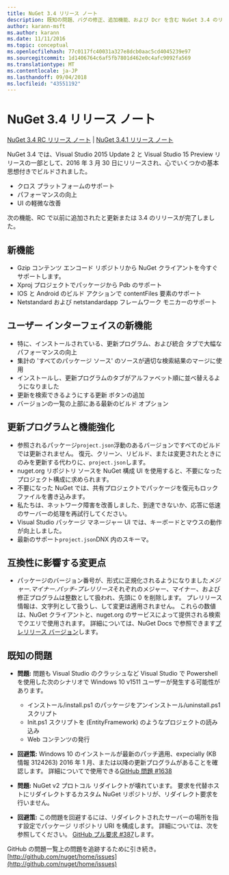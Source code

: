 ```yaml
---
title: NuGet 3.4 リリース ノート
description: 既知の問題、バグの修正、追加機能、および Dcr を含む NuGet 3.4 のリリース ノート。
author: karann-msft
ms.author: karann
ms.date: 11/11/2016
ms.topic: conceptual
ms.openlocfilehash: 77c0117fc40031a327e8dcb0aac5cd4045239e97
ms.sourcegitcommit: 1d1406764c6af5fb7801d462e0c4afc9092fa569
ms.translationtype: MT
ms.contentlocale: ja-JP
ms.lasthandoff: 09/04/2018
ms.locfileid: "43551192"
---
```

# <a name="nuget-34-release-notes"></a>NuGet 3.4 リリース ノート

[NuGet 3.4 RC リリース ノート](../release-notes/nuget-3.4-RC.md) | [NuGet 3.4.1 リリース ノート](../release-notes/nuget-3.4.1.md)

NuGet 3.4 では、Visual Studio 2015 Update 2 と Visual Studio 15 Preview リリースの一部として、2016 年 3 月 30 日にリリースされ、心でいくつかの基本思想付きでビルドされました。

* クロス プラットフォームのサポート
* パフォーマンスの向上
* UI の軽微な改善

次の機能、RC で以前に追加されたと更新または 3.4 のリリースが完了しました。

## <a name="new-features"></a>新機能

* Gzip コンテンツ エンコード リポジトリから NuGet クライアントを今すぐサポートします。
* Xproj プロジェクトでパッケージから Pdb のサポート
* IOS と Android のビルド アクションで contentFiles 要素のサポート
* Netstandard および netstandardapp フレームワーク モニカーのサポート

## <a name="new-user-interface-features"></a>ユーザー インターフェイスの新機能

* 特に、インストールされている、更新プログラム、および統合 タブで大幅なパフォーマンスの向上
* 集計の 'すべてのパッケージ ソース' のソースが適切な検索結果のマージに使用
* インストールし、更新プログラムのタブがアルファベット順に並べ替えるようになりました
* 更新を検索できるようにする更新 ボタンの追加
* バージョンの一覧の上部にある最新のビルド オプション

## <a name="updates-and-improvements"></a>更新プログラムと機能強化

* 参照されるパッケージ`project.json`浮動のあるバージョンですべてのビルドでは更新されません。 復元、クリーン、リビルド、または変更されたときにのみを更新する代わりに、`project.json`します。
* nuget.org リポジトリ ソースを NuGet 構成 UI を使用すると、不要になったプロジェクト構成に求められます。
* 不要になった NuGet では、共有プロジェクトでパッケージを復元もロック ファイルを書き込みます。
* 私たちは、ネットワーク障害を改善しました、到達できないか、応答に低速のサーバーの処理を再試行してください。
* Visual Studio パッケージ マネージャー UI では、キーボードとマウスの動作が向上しました。
* 最新のサポート`project.json`DNX 内のスキーマ。

## <a name="breaking-changes"></a>互換性に影響する変更点

* パッケージのバージョン番号が、形式に正規化されるようになりました*メジャー*.*マイナー*.*パッチ*-*プレリリース*それぞれのメジャー、マイナー、および修正プログラムは整数として扱われ、先頭に 0 を削除します。  プレリリース情報は、文字列として扱うし、して変更は適用されません。 これらの数値は、NuGet クライアントと、nuget.org のサービスによって提供される検索でクエリで使用されます。  詳細については、NuGet Docs で参照できます[プレリリース バージョン](../create-packages/prerelease-packages.md)します。

## <a name="known-issues"></a>既知の問題

* **問題:** 問題も Visual Studio のクラッシュなど Visual Studio で Powershell を使用した次のシナリオで Windows 10 v1511 ユーザーが発生する可能性があります。
    * インストール/install.ps1 のパッケージをアンインストール/uninstall.ps1 スクリプト
    * Init.ps1 スクリプトを (EntityFramework) のようなプロジェクトの読み込み
    * Web コンテンツの発行

* **回避策:** Windows 10 のインストールが最新のパッチ適用、expecially (KB 情報 3124263) 2016 年 1 月、または以降の更新プログラムがあることを確認します。  詳細についてで使用できる[GitHub 問題 #1638](http://github.com/nuget/home/issues/1638)

* **問題:** NuGet v2 プロトコル リダイレクトが壊れています。
要求を代替ホストにリダイレクトするカスタム NuGet リポジトリが、リダイレクト要求を行いません。
* **回避策:** この問題を回避するには、リダイレクトされたサーバーの場所を指す設定でパッケージ リポジトリ URI を構成します。
詳細については、次を参照してください。 [GitHub プル要求 #387](https://github.com/NuGet/NuGet.Client/pull/387)します。

GitHub の問題一覧上の問題を追跡するために引き続き。 [http://github.com/nuget/home/issues](http://github.com/nuget/home/issues)